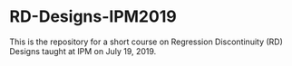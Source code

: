 # RD-Designs-IPM2019
This is the repository for a short course on Regression Discontinuity (RD) Designs taught at IPM on July 19, 2019.
